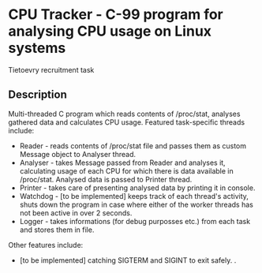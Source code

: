 # CPU Tracker - C-99 program for analysing CPU usage on Linux systems
Tietoevry recruitment task

## Description
Multi-threaded C program which reads contents of /proc/stat, analyses gathered data and calculates CPU usage.
Featured task-specific threads include:
* Reader - reads contents of /proc/stat file and passes them as custom Message object to Analyser thread.
* Analyser - takes Message passed from Reader and analyses it, calculating usage of each CPU for which there is data available in /proc/stat. Analysed data is passed to Printer thread.
* Printer - takes care of presenting analysed data by printing it in console.
* Watchdog - [to be implemented] keeps track of each thread's activity, shuts down the program in case where either of the worker threads has not been active in over 2 seconds.
* Logger - takes informations (for debug purposses etc.) from each task and stores them in file.

Other features include:
* [to be implemented] catching SIGTERM and SIGINT to exit safely.
.